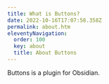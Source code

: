 ```yaml
---
title: What is Buttons?
date: 2022-10-16T17:07:58.358Z
permalink: about.htm
eleventyNavigation:
  order: 100
  key: about
  title: About Buttons
---
```


Buttons is a plugin for Obsidian.
